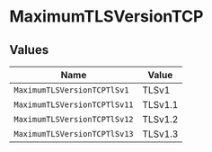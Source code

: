 # MaximumTLSVersionTCP


## Values

| Name                         | Value                        |
| ---------------------------- | ---------------------------- |
| `MaximumTLSVersionTCPTlSv1`  | TLSv1                        |
| `MaximumTLSVersionTCPTlSv11` | TLSv1.1                      |
| `MaximumTLSVersionTCPTlSv12` | TLSv1.2                      |
| `MaximumTLSVersionTCPTlSv13` | TLSv1.3                      |